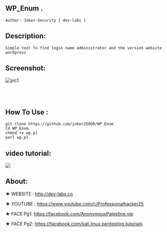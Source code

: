 ## WP_Enum . 
    Author: Joker-Security [ dev-labs ]

## Description:
    Simple tool To find login name administrator and the version website wordpress
 
## Screenshot:
![pic1](https://i.imgur.com/rKUguKr.png)

<br /><br />

##  How To Use :
    git clone https://github.com/joker25000/WP_Enum
    Cd WP_Enum
    chmod +x wp.pl
    perl wp.pl 
      

## video tutorial: 
<a href="https://asciinema.org/a/OxkmJ1hmFWwu62yT6dVfCOO3S" target="_blank"><img src="https://asciinema.org/a/OxkmJ1hmFWwu62yT6dVfCOO3S.png" /></a>
## About:

★ WEBSITE : http://dev-labs.co

★ YOUTUBE : https://www.youtube.com/c/Professionalhacker25

★ FACE Pg1: https://facebook.com/AnonymousPalestine.vip

★ FACE Pg2: https://facebook.com/kali.linux.pentesting.tutorials


